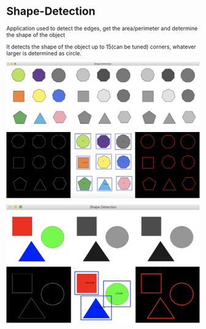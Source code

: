 # Shape-Detection
Application used to detect the edges, get the area/perimeter and determine the shape of the object

It detects the shape of the object up to 15(can be tuned) corners, whatever larger is determined as circle.

![scr1](/Resources/scr1.png)

![scr2](/Resources/scr2.png)
